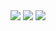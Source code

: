<div style="position:relative; margin:auto;text-align:center; width:100%;">
  <img src="https://user-images.githubusercontent.com/23408500/28466299-4698cb72-6e2c-11e7-9f0c-82d5aa998e59.png"/>
  <img src="https://user-images.githubusercontent.com/23408500/28466316-4f58f5a2-6e2c-11e7-99a0-0b41fe45f60b.png"/>
  <img src="https://user-images.githubusercontent.com/23408500/28466329-582d81ac-6e2c-11e7-9a28-591c9744e2d8.png"/>
</div>
